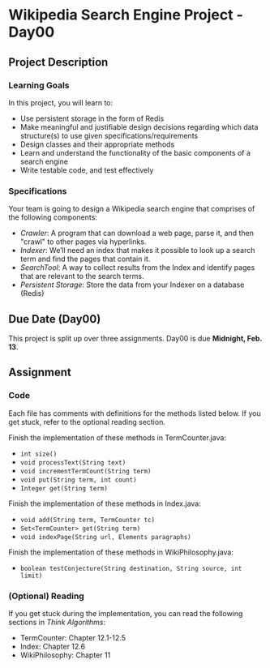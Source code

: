 # Wikipedia Search Engine Project - Day00

## Project Description

### Learning Goals

In this project, you will learn to:

* Use persistent storage in the form of Redis
* Make meaningful and justifiable design decisions regarding which data structure(s) to use given specifications/requirements
* Design classes and their appropriate methods
* Learn and understand the functionality of the basic components of a search engine
* Write testable code, and test effectively

### Specifications

Your team is going to design a Wikipedia search engine that comprises of the following components:

* *Crawler*: A program that can download a web page, parse it, and then "crawl" to other pages via hyperlinks.
* *Indexer*: We’ll need an index that makes it possible to look up a search term and find the pages that contain it.
* *SearchTool*: A way to collect results from the Index and identify pages that are relevant to the search terms.
* *Persistent Storage*: Store the data from your Indexer on a database (Redis)

## Due Date (Day00)

This project is split up over three assignments.  Day00 is due **Midnight, Feb. 13**.

## Assignment

### Code

Each file has comments with definitions for the methods listed below.  If you get stuck, refer to the optional reading section.

Finish the implementation of these methods in TermCounter.java:

* `int size()`
* `void processText(String text)`
* `void incrementTermCount(String term)`
* `void put(String term, int count)`
* `Integer get(String term)`

Finish the implementation of these methods in Index.java:

* `void add(String term, TermCounter tc)`
* `Set<TermCounter> get(String term)`
* `void indexPage(String url, Elements paragraphs)`

Finish the implementation of these methods in WikiPhilosophy.java:

* `boolean testConjecture(String destination, String source, int limit)`

### (Optional) Reading

If you get stuck during the implementation, you can read the following sections in *Think Algorithms*:

* TermCounter: Chapter 12.1-12.5
* Index: Chapter 12.6
* WikiPhilosophy: Chapter 11
